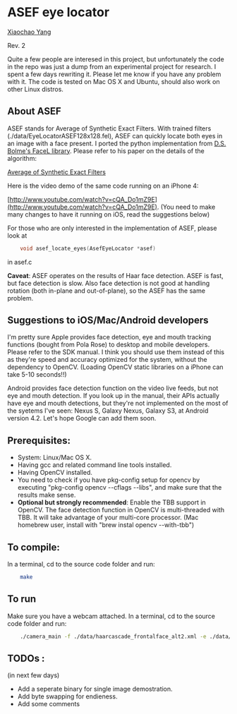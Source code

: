 # ASEF eye locator

[Xiaochao Yang](http://www.xiaochaoyang.com)

Rev. 2

Quite a few people are interesed in this project, but unfortunately the code in the repo was just a dump from an experimental project for research. I spent a few days rewriting it. Please let me know if you have any problem with it. The code is tested on Mac OS X and Ubuntu, should also work on other Linux distros. 


## About ASEF
ASEF stands for Average of Synthetic Exact Filters. With trained filters (./data/EyeLocatorASEF128x128.fel), ASEF can quickly locate both eyes in an image with a face present. I ported the python implementation from [D.S. Bolme's FaceL library](http://sourceforge.net/apps/mediawiki/pyvision/index.php?title=FaceL:_Facile_Face_Labeling "FaceL"). Please refer to his paper on the details of the algorithm:

[Average of Synthetic Exact Filters](http://www.cs.colostate.edu/~bolme/publications/Bolme2009Asef.pdf)

Here is the video demo of the same code running on an iPhone 4:

[http://www.youtube.com/watch?v=cQA_Do1mZ9E](http://www.youtube.com/watch?v=cQA_Do1mZ9E). 
(You need to make many changes to have it running on iOS, read the suggestions below)

For those who are only interested in the implementation of ASEF, please look at 

```c
	void asef_locate_eyes(AsefEyeLocator *asef)
```

in asef.c

__Caveat__: ASEF operates on the results of Haar face detection. ASEF is fast, but face detection is slow. Also face detection is not good at handling rotation (both in-plane and out-of-plane), so the ASEF has the same problem. 

## Suggestions to iOS/Mac/Android developers

I'm pretty sure Apple provides face detection, eye and mouth tracking functions (bought from Pola Rose) to desktop and mobile developers. Please refer to the SDK manual. I think you should use them instead of this as they're speed and accuracy optimized for the system, without the dependency to OpenCV. (Loading OpenCV static libraries on a iPhone can take 5-10 seconds!!)

Android provides face detection function on the video live feeds, but not eye and mouth detection. If you look up in the manual, their APIs actually have eye and mouth detections, but they're not implemented on the most of the syetems I've seen: Nexus S, Galaxy Nexus, Galaxy S3, at Android version 4.2. Let's hope Google can add them soon. 


## Prerequisites:

* System: Linux/Mac OS X. 
* Having gcc and related command line tools installed.
* Having OpenCV installed. 
* You need to check if you have pkg-config setup for opencv by executing "pkg-config opencv --cflags --libs", and make sure that the results make sense. 
* __Optional but strongly recommended__: Enable the TBB support in OpenCV. The face detection function in OpenCV is multi-threaded with TBB. It will take advantage of your multi-core processor. (Mac homebrew user, install with "brew instal opencv --with-tbb")

## To compile:
In a terminal, cd to the source code folder and run:

```bash
	make
```

## To run 

Make sure you have a webcam attached. In a terminal, cd to the source code folder and run:

```bash
	./camera_main -f ./data/haarcascade_frontalface_alt2.xml -e ./data/EyeLocatorASEF128x128.fel
```


## TODOs :

(in next few days)

* Add a seperate binary for single image demostration.
* Add byte swapping for endieness. 
* Add some comments